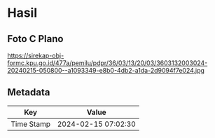# Hasil

## Foto C Plano

https://sirekap-obj-formc.kpu.go.id/477a/pemilu/pdpr/36/03/13/20/03/3603132003024-20240215-050800--a1093349-e8b0-4db2-a1da-2d9094f7e024.jpg


## Metadata

| Key        | Value               |
| ---------- | ------------------- |
| Time Stamp | 2024-02-15 07:02:30 |



